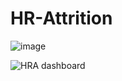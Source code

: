 # HR-Attrition
![image](https://github.com/Dammy-code/HR-Attrition/assets/60473801/f76e2307-fcfb-4e20-9d74-e9c50636b240)

![HRA dashboard](https://github.com/Dammy-code/HR-Attrition/assets/60473801/e52834bc-e208-4992-bcc0-3dfed12aa7d7)
